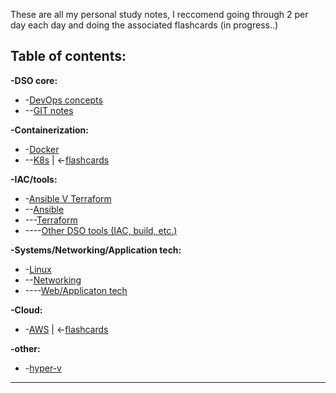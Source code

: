 These are all my personal study notes, I reccomend going through 2 per day each day and doing the associated flashcards (in progress..)

## Table of contents:

**-DSO core:**
- -[DevOps concepts](https://github.com/ReyFScode/DSO-notes/blob/main/DEVOPS%20concepts.md)
- --[GIT notes](https://github.com/ReyFScode/DSO-notes/blob/main/GIT%20notes.md)

**-Containerization:**
- -[Docker](https://github.com/ReyFScode/DSO-notes/blob/main/Docker%20notes.md)
- --[K8s](https://github.com/ReyFScode/DSO-notes/blob/main/Kubernetes%20notes.md)  |  <-[flashcards](https://quizlet.com/931874317/k8s-flash-cards/)

**-IAC/tools:**
- -[Ansible V Terraform](https://github.com/ReyFScode/DSO-notes/blob/main/Ansible%20V%20terraform.md)
- --[Ansible](https://github.com/ReyFScode/DSO-notes/blob/main/Ansible%20Notes.md)
- ---[Terraform](https://github.com/ReyFScode/DSO-notes/blob/main/Terraform%20notes.md)
- ----[Other DSO tools (IAC, build, etc.)](https://github.com/ReyFScode/DSO-notes/blob/main/Other%20DSO%20tools.md)

**-Systems/Networking/Application tech:**
- -[Linux](https://github.com/ReyFScode/DSO-notes/blob/main/Linux%20%2B%20Bash%20scripting%20notes.md)
- --[Networking](https://github.com/ReyFScode/DSO-notes/blob/main/Essential%20networking%20concepts.md)
- ----[Web/Applicaton tech](https://github.com/ReyFScode/DSO-notes/blob/main/Web%2BApplication%20technologies.md)

**-Cloud:**
- -[AWS](https://github.com/ReyFScode/DSO-notes/blob/main/AWS%20NOTES.md)  |  <-[flashcards](https://quizlet.com/867909308/aws-csa-ccp-exam-study-guide-flash-cards/)

**-other:**
- -[hyper-v](https://github.com/ReyFScode/DSO-notes/blob/main/Hyper%20-%20V%20notes.md)



-------

